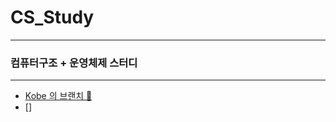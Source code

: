 # CS_Study
---

### 컴퓨터구조 + 운영체제 스터디

---

- [Kobe 의 브랜치 🏀](https://github.com/devKobe24/CS_Study/tree/Kobe)
- []
